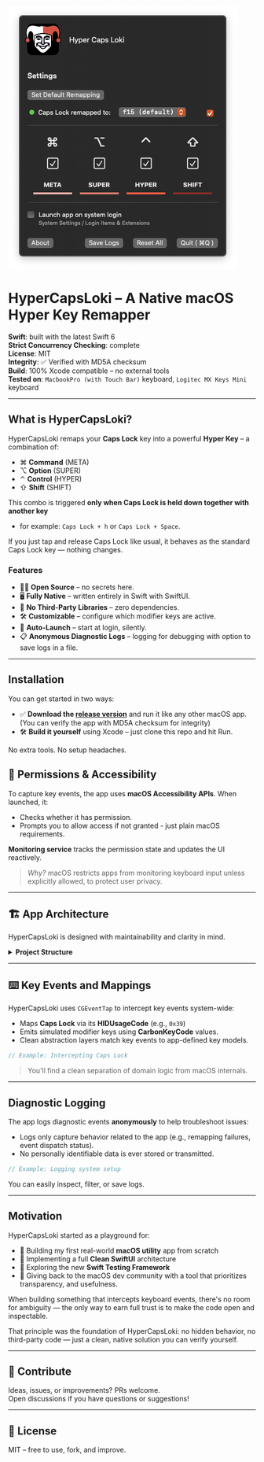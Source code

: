 <img src=".github/screen.png"/>

# HyperCapsLoki – A Native macOS Hyper Key Remapper

**Swift**: built with the latest Swift 6  
**Strict Concurrency Checking**: complete  
**License**: MIT  
**Integrity**: ✅ Verified with MD5A checksum  
**Build**: 100% Xcode compatible – no external tools  
**Tested on**: `MacbookPro (with Touch Bar)` keyboard, `Logitec MX Keys Mini` keyboard

---


## What is HyperCapsLoki?

HyperCapsLoki remaps your **Caps Lock** key into a powerful **Hyper Key** – a combination of:

- ⌘ **Command** (META)  
- ⌥ **Option**  (SUPER)  
- ⌃ **Control** (HYPER)  
- ⇧ **Shift**   (SHIFT)

This combo is triggered **only when Caps Lock is held down together with another key** 

- for example: `Caps Lock + h` or `Caps Lock + Space`.

If you just tap and release Caps Lock like usual, it behaves as the standard Caps Lock key — nothing changes.  


### Features

- 🧑‍💻 **Open Source** – no secrets here.
- 🖥️ **Fully Native** – written entirely in Swift with SwiftUI.
- 🧼 **No Third-Party Libraries** – zero dependencies.
- 🛠️ **Customizable** – configure which modifier keys are active.
- 🏃 **Auto-Launch** – start at login, silently.
- 📋 **Anonymous Diagnostic Logs** – logging for debugging with option to save logs in a file.

---

## Installation

You can get started in two ways:

- ✅ **Download the [release version]()** and run it like any other macOS app.
(You can verify the app with MD5A checksum for integrity)
- 🛠️ **Build it yourself** using Xcode – just clone this repo and hit Run.

No extra tools. No setup headaches.

## 🔐 Permissions & Accessibility

To capture key events, the app uses **macOS Accessibility APIs**. When launched, it:

- Checks whether it has permission.
- Prompts you to allow access if not granted - just plain macOS requirements.

**Monitoring service** tracks the permission state and updates the UI reactively.

> _Why?_ macOS restricts apps from monitoring keyboard input unless explicitly allowed, to protect user privacy.

---

## 🏗️ App Architecture

HyperCapsLoki is designed with maintainability and clarity in mind.

<details>
    <summary><b>Project Structure</b></summary>

<img src=".github/project-structure.png" width="800"/>

  - Clean separation between app, UI, logic, and logs.
  - Modular components with clear naming.
</details>

---

## ⌨️ Key Events and Mappings

HyperCapsLoki uses `CGEventTap` to intercept key events system-wide:

- Maps **Caps Lock** via its **HIDUsageCode** (e.g., `0x39`)
- Emits simulated modifier keys using **CarbonKeyCode** values.
- Clean abstraction layers match key events to app-defined key models.

```swift
// Example: Intercepting Caps Lock
```

> You’ll find a clean separation of domain logic from macOS internals.

---

## Diagnostic Logging

The app logs diagnostic events **anonymously** to help troubleshoot issues:

- Logs only capture behavior related to the app (e.g., remapping failures, event dispatch status).
- No personally identifiable data is ever stored or transmitted.

```swift
// Example: Logging system setup
```

You can easily inspect, filter, or save logs.

---

## Motivation

HyperCapsLoki started as a playground for:

- 🍏 Building my first real-world **macOS utility** app from scratch
- 🧱 Implementing a full **Clean SwiftUI** architecture
- 🧪 Exploring the new **Swift Testing Framework**
- 💬  Giving back to the macOS dev community with a tool that prioritizes transparency, and usefulness.

When building something that intercepts keyboard events, there's no room for ambiguity — the only way to earn full trust is to make the code open and inspectable.

That principle was the foundation of HyperCapsLoki: no hidden behavior, no third-party code — just a clean, native solution you can verify yourself.

---

## 🤝 Contribute

Ideas, issues, or improvements? PRs welcome.  
Open discussions if you have questions or suggestions!

---

## 📄 License

MIT – free to use, fork, and improve.
